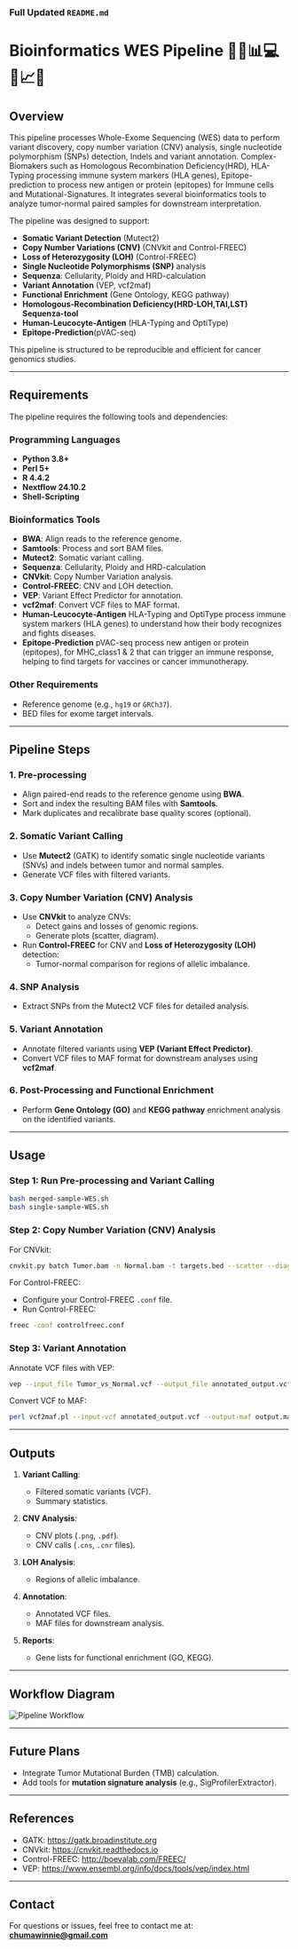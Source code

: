 

### Full Updated `README.md`


# Bioinformatics WES Pipeline 🔬🧬📊💻🧪📈✨ 

## Overview
This pipeline processes Whole-Exome Sequencing (WES) data to perform variant discovery, copy number variation (CNV) analysis, single nucleotide polymorphism (SNPs) detection, Indels and variant annotation. Complex-Biomakers such as Homologous Recombination Deficiency(HRD), HLA-Typing processing immune system markers (HLA genes), Epitope-prediction to process new antigen or protein (epitopes) for Immune cells and Mutational-Signatures. It integrates several bioinformatics tools to analyze tumor-normal paired samples for downstream interpretation.

The pipeline was designed to support:
- **Somatic Variant Detection** (Mutect2)
- **Copy Number Variations (CNV)** (CNVkit and Control-FREEC)
- **Loss of Heterozygosity (LOH)** (Control-FREEC)
- **Single Nucleotide Polymorphisms (SNP)** analysis
- **Sequenza**: Cellularity, Ploidy and HRD-calculation
- **Variant Annotation** (VEP, vcf2maf)
- **Functional Enrichment** (Gene Ontology, KEGG pathway)
- **Homologous-Recombination Deficiency(HRD-LOH,TAI,LST) Sequenza-tool**
- **Human-Leucocyte-Antigen** (HLA-Typing and OptiType)
- **Epitope-Prediction**(pVAC-seq)
  
This pipeline is structured to be reproducible and efficient for cancer genomics studies.

---

## Requirements
The pipeline requires the following tools and dependencies:

### Programming Languages
- **Python 3.8+**
- **Perl 5+**
- **R 4.4.2**
- **Nextflow 24.10.2**
- **Shell-Scripting**

### Bioinformatics Tools
- **BWA**: Align reads to the reference genome.
- **Samtools**: Process and sort BAM files.
- **Mutect2**: Somatic variant calling.
- **Sequenza**: Cellularity, Ploidy and HRD-calculation
- **CNVkit**: Copy Number Variation analysis.
- **Control-FREEC**: CNV and LOH detection.
- **VEP**: Variant Effect Predictor for annotation.
- **vcf2maf**: Convert VCF files to MAF format.
- **Human-Leucocyte-Antigen** HLA-Typing and OptiType process immune system markers (HLA genes) to understand how their body recognizes and fights diseases.
- **Epitope-Prediction** pVAC-seq process new antigen or protein (epitopes), for MHC_class1 & 2 that can trigger an immune response, helping to find targets for vaccines or cancer immunotherapy.

### Other Requirements
- Reference genome (e.g., `hg19` or `GRCh37`).
- BED files for exome target intervals.

---

## Pipeline Steps

### 1. **Pre-processing**
- Align paired-end reads to the reference genome using **BWA**.
- Sort and index the resulting BAM files with **Samtools**.
- Mark duplicates and recalibrate base quality scores (optional).

### 2. **Somatic Variant Calling**
- Use **Mutect2** (GATK) to identify somatic single nucleotide variants (SNVs) and indels between tumor and normal samples.
- Generate VCF files with filtered variants.

### 3. **Copy Number Variation (CNV) Analysis**
- Use **CNVkit** to analyze CNVs:
  - Detect gains and losses of genomic regions.
  - Generate plots (scatter, diagram).
- Run **Control-FREEC** for CNV and **Loss of Heterozygosity (LOH)** detection:
  - Tumor-normal comparison for regions of allelic imbalance.

### 4. **SNP Analysis**
- Extract SNPs from the Mutect2 VCF files for detailed analysis.

### 5. **Variant Annotation**
- Annotate filtered variants using **VEP (Variant Effect Predictor)**.
- Convert VCF files to MAF format for downstream analyses using **vcf2maf**.

### 6. **Post-Processing and Functional Enrichment**
- Perform **Gene Ontology (GO)** and **KEGG pathway** enrichment analysis on the identified variants.

---

## Usage

### Step 1: Run Pre-processing and Variant Calling
```bash
bash merged-sample-WES.sh
bash single-sample-WES.sh
```

### Step 2: Copy Number Variation (CNV) Analysis
For CNVkit:
```bash
cnvkit.py batch Tumor.bam -n Normal.bam -t targets.bed --scatter --diagram
```

For Control-FREEC:
- Configure your Control-FREEC `.conf` file.
- Run Control-FREEC:
```bash
freec -conf controlfreec.conf
```

### Step 3: Variant Annotation
Annotate VCF files with VEP:
```bash
vep --input_file Tumor_vs_Normal.vcf --output_file annotated_output.vcf --species homo_sapiens --assembly GRCh37
```

Convert VCF to MAF:
```bash
perl vcf2maf.pl --input-vcf annotated_output.vcf --output-maf output.maf --ref-fasta hg19.fa
```

---

## Outputs

1. **Variant Calling**:
   - Filtered somatic variants (VCF).
   - Summary statistics.

2. **CNV Analysis**:
   - CNV plots (`.png`, `.pdf`).
   - CNV calls (`.cns`, `.cnr` files).

3. **LOH Analysis**:
   - Regions of allelic imbalance.

4. **Annotation**:
   - Annotated VCF files.
   - MAF files for downstream analysis.

5. **Reports**:
   - Gene lists for functional enrichment (GO, KEGG).

---

## Workflow Diagram

![Pipeline Workflow](link_to_diagram.png)

---

## Future Plans
- Integrate Tumor Mutational Burden (TMB) calculation.
- Add tools for **mutation signature analysis** (e.g., SigProfilerExtractor).

---

## References
- GATK: https://gatk.broadinstitute.org
- CNVkit: https://cnvkit.readthedocs.io
- Control-FREEC: http://boevalab.com/FREEC/
- VEP: https://www.ensembl.org/info/docs/tools/vep/index.html

---

## Contact
For questions or issues, feel free to contact me at: **chumawinnie@gmail.com**
```






